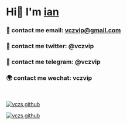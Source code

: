 # Hi👋 I'm [ian](https://github.com/vczs)

### :sparkling_heart: contact me email: vczvip@gmail.com
### :rose: contact me twitter: @vczvip
### :satellite: contact me telegram: @vczvip
### :earth_africa: contact me wechat: vczvip
<br>

[![vczs github](https://github-readme-stats.vercel.app/api/top-langs/?username=vczs&layout=compact&theme=highcontrast)](https://github.com/vczs)  

[![vczs github](https://github-readme-stats.vercel.app/api?username=vczs&theme=highcontrast)](https://github.com/vczs)
